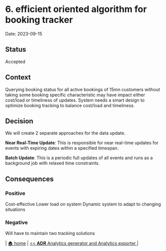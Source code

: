 # 6. efficient oriented algorithm for booking tracker

Date: 2023-09-15

## Status

Accepted

## Context

Querying booking status for all active bookings of 15mn customers without taking some booking specific characteristic may have impact either cost/load or timeliness of updates. System needs a smart design to optimize booking tracking to balance cost/load and timeliness.

## Decision

We will create 2 separate approaches for the data update.


**Near Real-Time Update**: This is responsible for near real-time updates for events with expiring dates within a specified timespan.

**Batch Update**: This is a periodic full updates of all events and runs as a background job with relaxed time constraints.

## Consequences

### Positive

Cost-effective
Lower load on system
Dynamic system to adapt to changing situations

### Negative
Will have to maintain two tracking solutions

| [🏠 home](../../README.md#adr) | [<< **ADR** Analytics generator and Analytics exporter ](./0006-analytics-generator-and-analytics-exporter.md) |